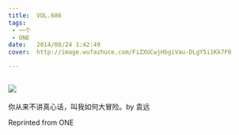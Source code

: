 ```yaml
---
title:	VOL.686
tags:
 - 一个
 - ONE
date:	2014/08/24 1:42:49
cover:	http://image.wufazhuce.com/FiZXUCwjHbgiVau-DLgY5i1Kk7F0

---
```

![](http://image.wufazhuce.com/FiZXUCwjHbgiVau-DLgY5i1Kk7F0)
---

你从来不讲真心话，叫我如何大冒险。by 袁远
 
Reprinted from ONE
